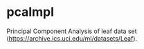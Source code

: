 # pcaImpl

Principal Component Analysis of leaf data set (https://archive.ics.uci.edu/ml/datasets/Leaf).

